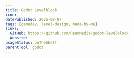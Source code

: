 ```yaml
---
title: Godot Levelblock
icon:
datePublished: 2025-08-07
tags: [gamedev, level-design, made-by-me]
links:
  GitHub: https://github.com/ReunMedia/godot-levelblock
  Website:
usageStatus: onTheShelf
parentTool: godot
---
```

